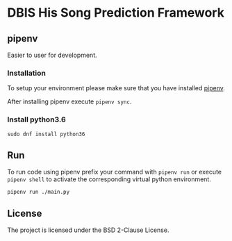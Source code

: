 # DBIS His Song Prediction Framework 


## pipenv
Easier to user for development.

### Installation
To setup your environment please make sure that you have installed [pipenv](https://github.com/kennethreitz/pipenv).

After installing pipenv execute `pipenv sync`.

### Install python3.6
`sudo dnf install python36`

## Run
To run code using pipenv prefix your command with `pipenv run` or execute `pipenv shell` to activate the corresponding virtual python environment.

`pipenv run ./main.py`

## License
The project is licensed under the BSD 2-Clause License.
